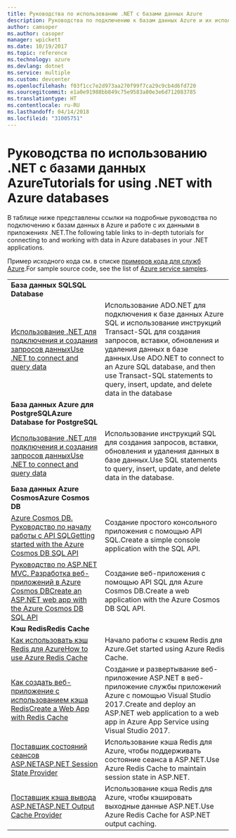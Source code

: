 ```yaml
---
title: Руководства по использованию .NET с базами данных Azure
description: Руководства по подключению к базам данных Azure и их использованию в приложениях .NET.
author: camsoper
ms.author: casoper
manager: wpickett
ms.date: 10/19/2017
ms.topic: reference
ms.technology: azure
ms.devlang: dotnet
ms.service: multiple
ms.custom: devcenter
ms.openlocfilehash: f03f1cc7e2d973aa270f99f7ca29c9cb4d6fd720
ms.sourcegitcommit: e1a0e91988bb849c75e9583a80e3e6d712083785
ms.translationtype: HT
ms.contentlocale: ru-RU
ms.lasthandoff: 04/14/2018
ms.locfileid: "31005751"
---
```

# <a name="tutorials-for-using-net-with-azure-databases"></a><span data-ttu-id="58e2a-103">Руководства по использованию .NET с базами данных Azure</span><span class="sxs-lookup"><span data-stu-id="58e2a-103">Tutorials for using .NET with Azure databases</span></span>

<span data-ttu-id="58e2a-104">В таблице ниже представлены ссылки на подробные руководства по подключению к базам данных в Azure и работе с их данными в приложениях .NET.</span><span class="sxs-lookup"><span data-stu-id="58e2a-104">The following table links to in-depth tutorials for connecting to and working with data in Azure databases in your .NET applications.</span></span>

<span data-ttu-id="58e2a-105">Пример исходного кода см. в списке [примеров кода для служб Azure](https://azure.microsoft.com/resources/samples/?platform=dotnet).</span><span class="sxs-lookup"><span data-stu-id="58e2a-105">For sample source code, see the list of [Azure service samples](https://azure.microsoft.com/resources/samples/?platform=dotnet).</span></span>

| | |
|---|---|
| <span data-ttu-id="58e2a-106">**База данных SQL**</span><span class="sxs-lookup"><span data-stu-id="58e2a-106">**SQL Database**</span></span> ||
| <span data-ttu-id="58e2a-107">[Использование .NET для подключения и создания запросов данных][1]</span><span class="sxs-lookup"><span data-stu-id="58e2a-107">[Use .NET to connect and query data][1]</span></span> | <span data-ttu-id="58e2a-108">Использование ADO.NET для подключения к базе данных Azure SQL и использование инструкций Transact-SQL для создания запросов, вставки, обновления и удаления данных в базе данных.</span><span class="sxs-lookup"><span data-stu-id="58e2a-108">Use ADO.NET to connect to an Azure SQL database, and then use Transact-SQL statements to query, insert, update, and delete data in the database</span></span> | 
| <span data-ttu-id="58e2a-109">**База данных Azure для PostgreSQL**</span><span class="sxs-lookup"><span data-stu-id="58e2a-109">**Azure Database for PostgreSQL**</span></span> ||
| <span data-ttu-id="58e2a-110">[Использование .NET для подключения и создания запросов данных][2]</span><span class="sxs-lookup"><span data-stu-id="58e2a-110">[Use .NET to connect and query data][2]</span></span> | <span data-ttu-id="58e2a-111">Использование инструкций SQL для создания запросов, вставки, обновления и удаления данных в базе данных.</span><span class="sxs-lookup"><span data-stu-id="58e2a-111">Use SQL statements to query, insert, update, and delete data in the database.</span></span> | 
| <span data-ttu-id="58e2a-112">**База данных Azure Cosmos**</span><span class="sxs-lookup"><span data-stu-id="58e2a-112">**Azure Cosmos DB**</span></span> ||
| <span data-ttu-id="58e2a-113">[Azure Cosmos DB. Руководство по началу работы с API SQL][4]</span><span class="sxs-lookup"><span data-stu-id="58e2a-113">[Getting started with the Azure Cosmos DB SQL API][4]</span></span> | <span data-ttu-id="58e2a-114">Создание простого консольного приложения с помощью API SQL.</span><span class="sxs-lookup"><span data-stu-id="58e2a-114">Create a simple console application with the SQL API.</span></span> | 
| <span data-ttu-id="58e2a-115">[Руководство по ASP.NET MVC. Разработка веб-приложений в Azure Cosmos DB][3]</span><span class="sxs-lookup"><span data-stu-id="58e2a-115">[Create an ASP.NET web app with the Azure Cosmos DB SQL API][3]</span></span> | <span data-ttu-id="58e2a-116">Создание веб-приложения с помощью API SQL для Azure Cosmos DB.</span><span class="sxs-lookup"><span data-stu-id="58e2a-116">Create a web application with the Azure Cosmos DB SQL API.</span></span> | 
| <span data-ttu-id="58e2a-117">**Кэш Redis**</span><span class="sxs-lookup"><span data-stu-id="58e2a-117">**Redis Cache**</span></span> | |
| <span data-ttu-id="58e2a-118">[Как использовать кэш Redis для Azure][6]</span><span class="sxs-lookup"><span data-stu-id="58e2a-118">[How to use Azure Redis Cache][6]</span></span> | <span data-ttu-id="58e2a-119">Начало работы с кэшем Redis для Azure.</span><span class="sxs-lookup"><span data-stu-id="58e2a-119">Get started using Azure Redis Cache.</span></span> |
| <span data-ttu-id="58e2a-120">[Как создать веб-приложение с использованием кэша Redis][5]</span><span class="sxs-lookup"><span data-stu-id="58e2a-120">[Create a Web App with Redis Cache][5]</span></span> | <span data-ttu-id="58e2a-121">Создание и развертывание веб-приложение ASP.NET в веб-приложение службы приложений Azure с помощью Visual Studio 2017.</span><span class="sxs-lookup"><span data-stu-id="58e2a-121">Create and deploy an ASP.NET web application to a web app in Azure App Service using Visual Studio 2017.</span></span>  | 
| <span data-ttu-id="58e2a-122">[Поставщик состояний сеансов ASP.NET][7]</span><span class="sxs-lookup"><span data-stu-id="58e2a-122">[ASP.NET Session State Provider][7]</span></span> | <span data-ttu-id="58e2a-123">Использование кэша Redis для Azure, чтобы поддерживать состояние сеанса в ASP.NET.</span><span class="sxs-lookup"><span data-stu-id="58e2a-123">Use Azure Redis Cache to maintain session state in ASP.NET.</span></span>  | 
| <span data-ttu-id="58e2a-124">[Поставщик кэша вывода ASP.NET][8]</span><span class="sxs-lookup"><span data-stu-id="58e2a-124">[ASP.NET Output Cache Provider][8]</span></span> | <span data-ttu-id="58e2a-125">Использование кэша Redis для Azure, чтобы кэшировать выходные данные ASP.NET.</span><span class="sxs-lookup"><span data-stu-id="58e2a-125">Use Azure Redis Cache for ASP.NET output caching.</span></span>  | 
 

[1]: /azure/sql-database/sql-database-connect-query-dotnet
[2]: /azure/postgresql/connect-csharp
[3]: /azure/cosmos-db/sql-api-dotnet-application
[4]: /azure/cosmos-db/sql-api-get-started
[5]: /azure/redis-cache/cache-web-app-howto
[6]: /azure/redis-cache/cache-dotnet-how-to-use-azure-redis-cache
[7]: /azure/redis-cache/cache-aspnet-session-state-provider
[8]: /azure/redis-cache/cache-aspnet-output-cache-provider
